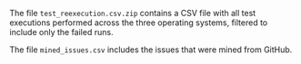 The file `test_reexecution.csv.zip` contains a CSV file with all test executions performed across the three operating systems, filtered to include only the failed runs.

The file `mined_issues.csv` includes the issues that were mined from GitHub.